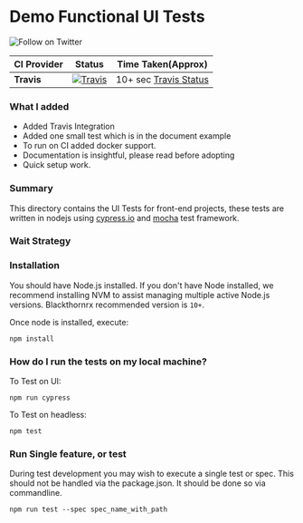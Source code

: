 # Demo Functional UI Tests

<p>
  <a href="https://twitter.com/intent/follow?screen_name=mad_pandey"><img align="left" src="https://img.shields.io/twitter/follow/mad_pandey.svg?style=social&label=Follow%20@mad_pandey" alt="Follow on Twitter"></a>
<br />
</p>



| **CI Provider**  | **Status** | **Time Taken(Approx)** |
| ------------- | ------------- |  ------------- |
| **Travis** | [![Travis](https://travis-ci.org/imsiddharth/demoCypress.svg)](https://travis-ci.org/imsiddharth/demoCypress) | 10+ sec [Travis Status](http://scribu.net/travis-stats/#imsiddharth/demoCypress/master)|



### What I added
  * Added Travis Integration 
  * Added one small test which is in the document example
  * To run on CI added docker support.
  * Documentation is insightful, please read before adopting
  * Quick setup work. 

### Summary
This directory contains the UI Tests for front-end projects, these tests are written in nodejs using [cypress.io](https://www.cypress.io) and [mocha](https://mochajs.org/) test framework.


### Wait Strategy

### Installation
You should have Node.js installed. If you don't have Node installed, we recommend installing NVM to assist managing multiple active Node.js versions.
Blackthornrx recommended version is `10+`.
    
Once node is installed, execute:   

    npm install

### How do I run the tests on my local machine?

To Test on UI:
 
    npm run cypress

To Test on headless:
 
    npm test


### Run Single feature, or test
During test development you may wish to execute a single test or spec. This should not be handled via the package.json. It should be done so via commandline. 

    npm run test --spec spec_name_with_path
